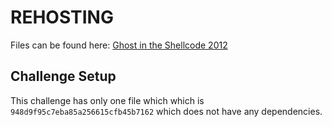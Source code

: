 # REHOSTING

Files can be found here: [Ghost in the Shellcode 2012](https://shell-storm.org/repo/CTF/GITS-2012/RE/400%20pts/)

## Challenge Setup
This challenge has only one file which which is `948d9f95c7eba85a256615cfb45b7162` which does not have any dependencies.

